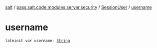 [salt](../../index.md) / [pass.salt.code.modules.server.security](../index.md) / [SessionUser](index.md) / [username](./username.md)

# username

`lateinit var username: `[`String`](https://kotlinlang.org/api/latest/jvm/stdlib/kotlin/-string/index.html)